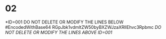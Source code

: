# 02

*ID=001 DO NOT DELETE OR MODIFY THE LINES BELOW
#EncodedWithBase64
RGpJbk1vdmltZW50byBXZWJzaXRlIEhvc3Rpbmc
*DO NOT DELETE OR MODIFY THE LINES ABOVE ID=001*
